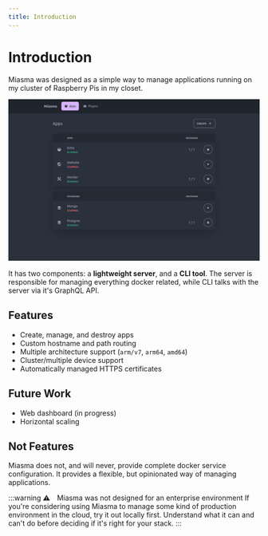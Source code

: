 ```yaml
---
title: Introduction
---
```


# Introduction

Miasma was designed as a simple way to manage applications running on my cluster of Raspberry Pis in my closet.

![UI](https://github.com/aklinker1/miasma/raw/main/.github/assets/ui.png)

It has two components: a **lightweight server**, and a **CLI tool**. The server is responsible for managing everything docker related, while CLI talks with the server via it's GraphQL API.

## Features

- Create, manage, and destroy apps
- Custom hostname and path routing
- Multiple architecture support (`arm/v7`, `arm64`, `amd64`)
- Cluster/multiple device support
- Automatically managed HTTPS certificates 

## Future Work

- Web dashboard (in progress)
- Horizontal scaling

## Not Features

Miasma does not, and will never, provide complete docker service configuration. It provides a flexible, but opinionated way of managing applications.

:::warning ⚠️&emsp;Miasma was not designed for an enterprise environment
If you're considering using Miasma to manage some kind of production environment in the cloud, try it out locally first. Understand what it can and can't do before deciding if it's right for your stack.
:::
